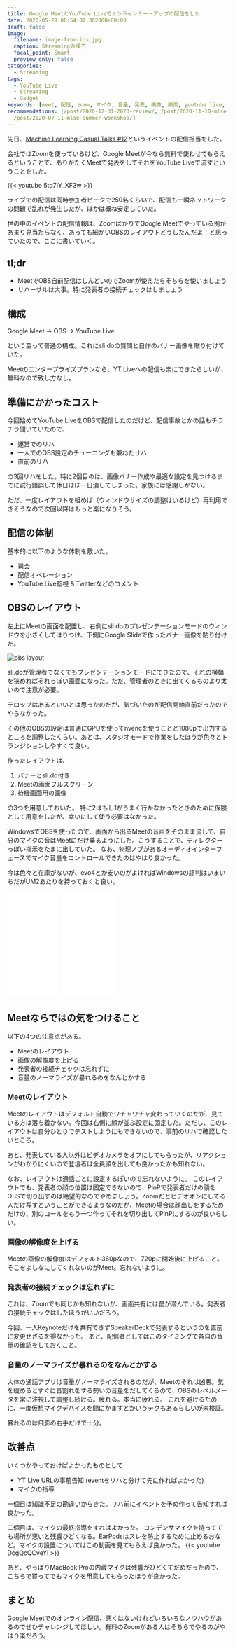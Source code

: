 ```yaml
---
title: Google MeetとYouTube Liveでオンラインミートアップの配信をした
date: 2020-05-29 08:54:07.362000+00:00
draft: false
image:
  filename: image-from-ios.jpg
  caption: Streamingの様子
  focal_point: Smart
  preview_only: false
categories:
  - Streaming
tags:
  - YouTube Live
  - Streaming
  - Gadget
keywords: [meet, 配信, zoom, マイク, 音量, 発表, 画像, 画面, youtube live, do]
recommendations: [/post/2020-12-31-2020-review/, /post/2020-11-10-mlse-conference/,
  /post/2020-07-11-mlse-summer-workshop/]
---
```


先日、[Machine Learning Casual Talks #12](https://mlct.connpass.com/event/172550/)というイベントの配信担当をした。

会社ではZoomを使っているけど、Google Meetが今なら無料で使わせてもらえるということで、ありがたくMeetで発表をしてそれをYouTube Liveで流すということをした。

{{< youtube 5tq7IY_XF3w >}}

ライブでの配信は同時参加者ピークで250名くらいで、配信も一瞬ネットワークの問題で乱れが発生したが、ほかは概ね安定していた。

世の中のイベントの配信情報は、ZoomばかりでGoogle Meetでやっている例があまり見当たらなく、あっても細かいOBSのレイアウトどうしたんだよ！と思っていたので、ここに書いていく。

## tl;dr

* MeetでOBS自前配信はしんどいのでZoomが使えたらそちらを使いましょう
* リハーサルは大事。特に発表者の接続チェックはしましょう

## 構成

Google Meet -> OBS -> YouTube Live

という至って普通の構成。これにsli.doの質問と自作のバナー画像を貼り付けていた。

Meetのエンタープライズプランなら、YT Liveへの配信も楽にできたらしいが、無料なので致し方なし。

## 準備にかかったコスト

今回始めてYouTube LiveをOBSで配信したのだけど、配信事故とかの話もチラチラ聞いていたので、

* 運営でのリハ
* 一人でのOBS設定のチューニングも兼ねたリハ
* 直前のリハ

の3回リハをした。特に2個目のは、画像バナー作成や最適な設定を見つけるまでに試行錯誤して休日ほぼ一日潰してしまった。家族には感謝しかない。

ただ、一度レイアウトを組めば（ウィンドウサイズの調整はいるけど）再利用できそうなので次回以降はもっと楽になりそう。

## 配信の体制

基本的に以下のような体制を敷いた。

* 司会
* 配信オペレーション
* YouTube Live監視 & Twitterなどのコメント

## OBSのレイアウト

左上にMeetの画面を配置し、右側にsli.doのプレゼンテーションモードのウィンドウを小さくしてはりつけ、下側にGoogle Slideで作ったバナー画像を貼り付けた。

![obs layout](obs_layout.png)

sli.doが管理者でなくてもプレゼンテーションモードにできたので、それの横幅を狭めればそれっぽい画面になった。ただ、管理者のときに出てくるものより太いので注意が必要。

テロップはあるといいとは思ったのだが、気づいたのが配信開始直前だったのでやらなかった。

その他のOBSの設定は普通にGPUを使ってnvencを使うことと1080pで出力するところを調整したくらい。あとは、スタジオモードで作業をしたほうが色々とトランジションしやすくて良い。

作ったレイアウトは、

1. バナーとsli.do付き
2. Meetの画面フルスクリーン
3. 待機画面用の画像

の3つを用意しておいた。 特に2はもし1がうまく行かなかったときのために保険として用意をしたが、幸いにして使う必要はなかった。

WindowsでOBSを使ったので、画面から出るMeetの音声をそのまま流して、自分のマイクの音はMeetにだけ乗るようにした。こうすることで、ディレクターっぽい指示をたまに出していた。 なお、物理ノブがあるオーディオインターフェースでマイク音量をコントロールできたのはやはり良かった。

今は色々と在庫がないが、evo4とか安いのがよければWindowsの評判はいまいちだがUM2あたりを持っておくと良い。

<iframe style="width:120px;height:240px;" marginwidth="0" marginheight="0" scrolling="no" frameborder="0" src="//rcm-fe.amazon-adsystem.com/e/cm?lt1=_blank&bc1=000000&IS2=1&bg1=FFFFFF&fc1=000000&lc1=0000FF&t=chezou-22&language=ja_JP&o=9&p=8&l=as4&m=amazon&f=ifr&ref=as_ss_li_til&asins=B084BGC5LR&linkId=581c3b4714ca88bc5e3a97177ed7d623"></iframe>

<iframe style="width:120px;height:240px;" marginwidth="0" marginheight="0" scrolling="no" frameborder="0" src="//rcm-fe.amazon-adsystem.com/e/cm?lt1=_blank&bc1=000000&IS2=1&bg1=FFFFFF&fc1=000000&lc1=0000FF&t=chezou-22&language=ja_JP&o=9&p=8&l=as4&m=amazon&f=ifr&ref=as_ss_li_til&asins=B00EK1OTZC&linkId=eea3ad3397591c34a7826b0714a3ec1b"></iframe>

## Meetならではの気をつけること

以下の4つの注意点がある。

* Meetのレイアウト
* 画像の解像度を上げる
* 発表者の接続チェックは忘れずに
* 音量のノーマライズが暴れるのをなんとかする

### Meetのレイアウト

Meetのレイアウトはデフォルト自動でワチャワチャ変わっていくのだが、見ている方は落ち着かない。今回は右側に顔が並ぶ設定に固定した。ただし、このレイアウトは自分ひとりでテストしようにもできないので、事前のリハで確認したいところ。

あと、発表している人以外はビデオカメラをオフにしてもらったが、リアクションがわかりにくいので登壇者は全員顔を出しても良かったかも知れない。

なお、レイアウトは通話ごとに設定するぽいので忘れないように。 このレイアウトでも、発表者の顔の位置は固定できないので、PinPで発表者だけの顔をOBSで切り出すのは絶望的なのでやめましょう。Zoomだとビデオオンにしてる人だけ写すということができるようなのだが、Meetの場合は顔出しをするためだけの、別のコールをもう一つ作ってそれを切り出してPinPにするのが良いらしい。

### 画像の解像度を上げる

Meetの画像の解像度はデフォルト360pなので、720pに開始後に上げること。そこをよしなにしてくれないのがMeet。忘れないように。

### 発表者の接続チェックは忘れずに

これは、Zoomでも同じかも知れないが、画面共有には罠が潜んでいる。発表者の接続チェックはしたほうがいいだろう。

今回、一人Keynoteだけを共有できずSpeakerDeckで発表するというのを直前に変更せざるを得なかった。 あと、配信者としてはこのタイミングで各自の音量の確認をしておくこと。

### 音量のノーマライズが暴れるのをなんとかする

大体の通話アプリは音量がノーマライズされるのだが、Meetのそれは凶悪。気を緩めるとすぐに音割れをする勢いの音量をだしてくるので、OBSのレベルメータを常に注視して調整し続ける。疲れる。本当に疲れる。 これを避けるために、一度仮想マイクデバイスを間にかますとかいうテクもあるらしいが未検証。

暴れるのは飛影の右手だけで十分。

## 改善点

いくつかやっておけばよかったものとして

- YT Live URLの事前告知 (eventをリハと分けて先に作ればよかった)
- マイクの指導

一個目は知識不足の勘違いからきた。リハ前にイベントを予め作って告知すれば良かった。

二個目は、マイクの最終指導をすればよかった。
コンデンサマイクを持ってても場所が悪いと残響ひどくなる。EarPodsはスレを防止するために止めるおなど。マイクの設置についてはこの動画を見てもらえば良かった。
﻿
{{< youtube DcgQcQCveYI >}}

あと、やっぱりMacBook Proの内蔵マイクは残響がひどくてだめだったので、こちらで買ってでもマイクを用意してもらったほうが良かった。


## まとめ

Google Meetでのオンライン配信、悪くはないけれどいろいろなノウハウがあるのでぜひチャレンジしてほしい。有料のZoomがある人はそちらでやるのがやはり楽だろう。
